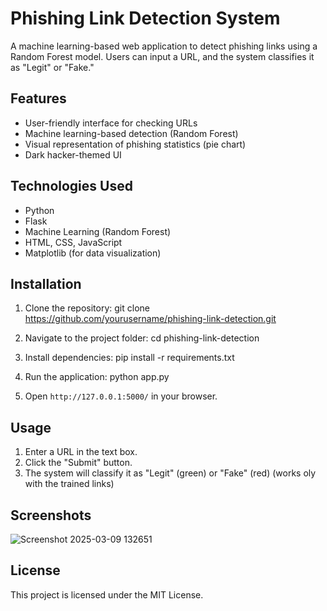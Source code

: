 # Phishing Link Detection System

A machine learning-based web application to detect phishing links using a Random Forest model. Users can input a URL, and the system classifies it as "Legit" or "Fake."

## Features
- User-friendly interface for checking URLs
- Machine learning-based detection (Random Forest)
- Visual representation of phishing statistics (pie chart)
- Dark hacker-themed UI

## Technologies Used
- Python
- Flask
- Machine Learning (Random Forest)
- HTML, CSS, JavaScript
- Matplotlib (for data visualization)

## Installation
1. Clone the repository:
   git clone https://github.com/yourusername/phishing-link-detection.git
  
2. Navigate to the project folder:
   cd phishing-link-detection

3. Install dependencies:
   pip install -r requirements.txt
 
4. Run the application:
   python app.py

5. Open `http://127.0.0.1:5000/` in your browser.

## Usage
1. Enter a URL in the text box.
2. Click the "Submit" button.
3. The system will classify it as "Legit" (green) or "Fake" (red) (works oly with the trained links)

## Screenshots
![Screenshot 2025-03-09 132651](https://github.com/user-attachments/assets/107bed61-d569-486b-b988-ae688f5751f6)

## License
This project is licensed under the MIT License.


